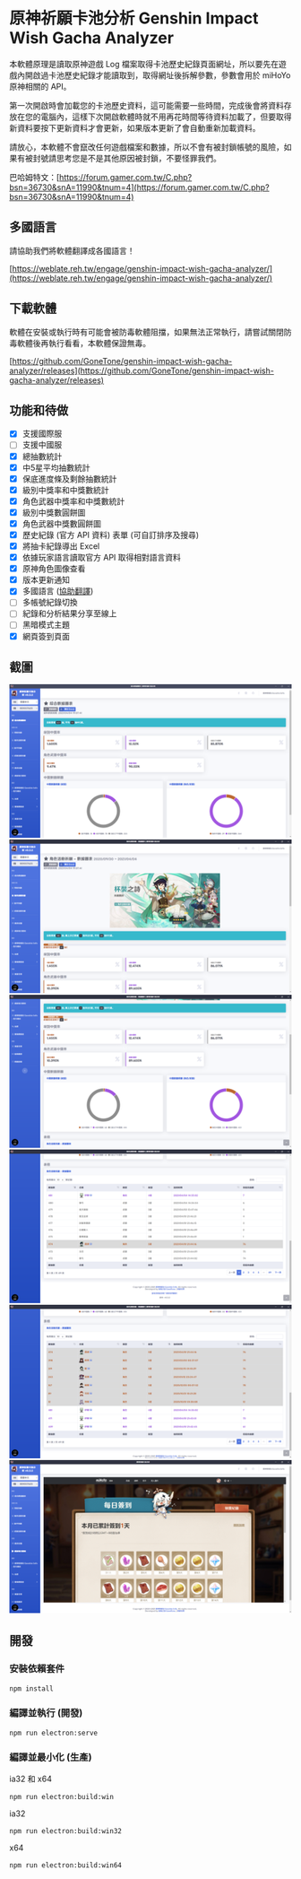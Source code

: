 # 原神祈願卡池分析 Genshin Impact Wish Gacha Analyzer
本軟體原理是讀取原神遊戲 Log 檔案取得卡池歷史紀錄頁面網址，所以要先在遊戲內開啟過卡池歷史紀錄才能讀取到，取得網址後拆解參數，參數會用於 miHoYo 原神相關的 API。

第一次開啟時會加載您的卡池歷史資料，這可能需要一些時間，完成後會將資料存放在您的電腦內，這樣下次開啟軟體時就不用再花時間等待資料加載了，但要取得新資料要按下更新資料才會更新，如果版本更新了會自動重新加載資料。

請放心，本軟體不會竄改任何遊戲檔案和數據，所以不會有被封鎖帳號的風險，如果有被封號請思考您是不是其他原因被封鎖，不要怪罪我們。

巴哈姆特文：[https://forum.gamer.com.tw/C.php?bsn=36730&snA=11990&tnum=4](https://forum.gamer.com.tw/C.php?bsn=36730&snA=11990&tnum=4)

## 多國語言
請協助我們將軟體翻譯成各國語言！

[https://weblate.reh.tw/engage/genshin-impact-wish-gacha-analyzer/](https://weblate.reh.tw/engage/genshin-impact-wish-gacha-analyzer/)

## 下載軟體
軟體在安裝或執行時有可能會被防毒軟體阻擋，如果無法正常執行，請嘗試關閉防毒軟體後再執行看看，本軟體保證無毒。

[https://github.com/GoneTone/genshin-impact-wish-gacha-analyzer/releases](https://github.com/GoneTone/genshin-impact-wish-gacha-analyzer/releases)

## 功能和待做
- [x] 支援國際服
- [ ] 支援中國服
- [x] 總抽數統計
- [x] 中5星平均抽數統計
- [x] 保底進度條及剩餘抽數統計
- [x] 級別中獎率和中獎數統計
- [x] 角色武器中獎率和中獎數統計
- [x] 級別中獎數圓餅圖
- [x] 角色武器中獎數圓餅圖
- [x] 歷史紀錄 (官方 API 資料) 表單 (可自訂排序及搜尋)
- [x] 將抽卡紀錄導出 Excel
- [x] 依據玩家語言讀取官方 API 取得相對語言資料
- [x] 原神角色圖像查看
- [x] 版本更新通知
- [x] 多國語言 ([協助翻譯](https://weblate.reh.tw/engage/genshin-impact-wish-gacha-analyzer/))
- [ ] 多帳號紀錄切換
- [ ] 紀錄和分析結果分享至線上
- [ ] 黑暗模式主題
- [X] 網頁簽到頁面

## 截圖
![](images/1.png)
![](images/2.png)
![](images/3.png)
![](images/4.png)
![](images/5.png)
![](images/6.png)

## 開發
### 安裝依賴套件
```
npm install
```

### 編譯並執行 (開發)
```
npm run electron:serve
```

### 編譯並最小化 (生產)
ia32 和 x64
```
npm run electron:build:win
```

ia32
```
npm run electron:build:win32
```

x64
```
npm run electron:build:win64
```
